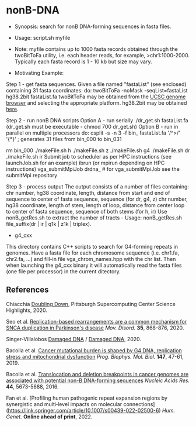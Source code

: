 # nonB-DNA

* Synopsis: search for nonB DNA-forming sequences in fasta files. 

* Usage: script.sh myfile

* Note: myfile contains up to 1000 fasta records obtained through the twoBitToFa utility, i.e. each header reads, for example, >chr1:1000-2000. Typically each fasta record is 1 - 10 kb but size may vary.

* Motivating Example:

Step 1 - get fasta sequences.
Given a file named "fastaList" (see enclosed) containing 31 fasta coordinates:
do:
twoBitToFa -noMask -seqList=fastaList hg38.2bit fastaList.fa
twoBitToFa may be obtained from the [UCSC genome browser](http://hgdownload.cse.ucsc.edu/admin/exe) and selecting the appropriate platform. hg38.2bit may be obtained [here](http://hgdownload.soe.ucsc.edu/goldenPath/hg38/bigZips/).

Step 2 - run nonB DNA scripts
Option A - run serially
./dr_get.sh fastaList.fa (dr_get.sh must be executable - chmod 700 dr_get.sh)
Option B - run in parallel on multiple processors
do:
csplit -s -n 3 -f bin_ fastaList.fa '/^>/' '{*}' ; generates 31 files from bin_000 to bin_031

rm bin_000
./makeFile.sh h
./makeFile.sh z
./makeFile.sh g4
./makeFile.sh dr
./makeFile.sh ir
Submit job to scheduler as per HPC instructions (see launchJob.sh for an example) 
ibrun (or mpirun depending on HPC instructions) vga_submitMpiJob drdna_ # for vga_submitMpiJob see the submitMpi repository

Step 3 - process output
The output consists of a number of files containing:
chr number, hg38 coordinate, length, distance from start and end of sequence to center of fasta sequence, sequence (for dr, g4, z)
chr number, hg38 coordinate, length of stem, length of loop, distance from center loop to center of fasta sequence, sequence of both stems (for h, ir)
Use nonB_getRes.sh to extract the number of tracts - Usage: nonB_getRes.sh file_suffix(dr | ir | q1k | z1k | triplex).

* g4_cxx

This directory contains C++ scripts to search for G4-forming repeats in genomes. Have a fasta file for each chromosome sequence (i.e. chr1.fa, chr2.fa, ...) and fill-in file vga_chrom_names.hpp with the chr list. Then when launching the g4_cxx binary it will automatically read the fasta files (one file per processor) in the current ditectory. 

## References

Chiacchia [Doubling Down](https://www.psc.edu/doubling-down/), Pittsburgh Supercomputing Center Science Highlights, 2020.

Seo et al. [Replication-based rearrangements are a common mechanism for SNCA duplication in Parkinson's disease](https://movementdisorders.onlinelibrary.wiley.com/doi/10.1002/mds.27998) *Mov. Disord.* **35**, 868-876, 2020.

Singer-Villalobos [Damaged DNA](https://www.xsede.org/-/damaged-dna) / [Damaged DNA](https://www.tacc.utexas.edu/-/damaged-dna), 2020.

Bacolla et al. [Cancer mutational burden is shaped by G4 DNA, replication stress and mitochondrial dysfunction](https://www.sciencedirect.com/science/article/pii/S0079610718302426?via%3Dihub) *Prog. Biophys. Mol. Biol.* **147**, 47-61, 2019.

Bacolla et al. [Translocation and deletion breakpoints in cancer genomes are associated with potential non-B DNA-forming sequences](https://academic.oup.com/nar/article/44/12/5673/2457502) *Nucleic Acids Res.* **44**, 5673-5688, 2016.

Fan et al. [Profiling human pathogenic repeat expansion regions by synergistic and multi‐level impacts on molecular connections] (https://link.springer.com/article/10.1007/s00439-022-02500-6) *Hum. Genet.* **Online ahead of print**, 2022.
